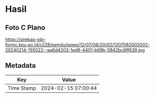 # Hasil

## Foto C Plano

https://sirekap-obj-formc.kpu.go.id/c228/pemilu/ppwp/12/07/08/20/02/1207082002002-20240214-155022--aa6d4203-1ed9-4401-b69b-5842bc8ff639.jpg


## Metadata

| Key        | Value               |
| ---------- | ------------------- |
| Time Stamp | 2024-02-15 07:00:44 |



